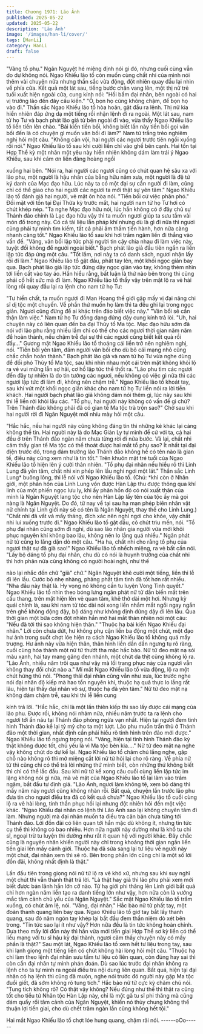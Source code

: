 ```yaml
---
title: Chương 1971: Lão Ảnh
published: 2025-05-22
updated: 2025-05-22
description: 'Lão Ảnh'
image: '/images/han-li/cover/'
tags: [HanLi]
category: HanLi
draft: false
---
```


"Vâng tổ phụ."
Ngân Nguyệt hé miệng định nói gi đó, nhưng cuối cùng vẫn do dự
không nói.
Ngao Khiếu lão tổ còn muốn cùng chất nhi của mình nói thêm vài
chuyện nữa nhưng thần sắc vừa động, đột nhiên quay đầu lại
nhìn về phía cửa. Kết quả một lát sau, tiếng bước chân vang lên,
một thị nữ trẻ tuổi xuất hiện ngoài cửa, cung kính nói:
"Hồi bẩm đại nhân, bên ngoài có hai vị trưởng lão đến đây cầu
kiến."
"Ồ, bọn họ cũng không chậm, để bọn họ vào đi."
Thần sắc Ngao Khiếu lão tổ hòa hoãn, gật đầu ra lệnh.
Thị nữ kia hiển nhiên đáp ứng dạ một tiếng rồi nhận lệnh đi ra
ngoài. Một lát sau, nam tử họ Tư và bạch phát lão giả từ bên
ngoài đi vào, vừa thấy Ngao Khiếu lão tổ liền tiến lên chào.
"Bái kiến tiền bối, không biết lần này tiền bối gọi vãn bối đến là có
chuyện gì muốn vãn bối đi làm?"
Nam tử trắng trẻo nghiêm nghị hỏi một câu.
"Không cần vội, hai người các ngươi trước tiên ngồi xuống rồi
nói."
Ngao Khiếu lão tổ sau khi cười liền chỉ vào ghế bên cạnh.
Hai tồn tại Hợp Thể kỳ một nhân một yêu này hiển nhiên không
dám làm trái ý Ngao Khiếu, sau khi cám ơn liền đàng hoàng ngồi

xuống hai bên.
"Nói ra, hai người các ngươi cũng có chút quan hệ sâu xa với lão
phu, một người là hậu nhân của bằng hữu năm xưa, một người là
đệ tử ký danh của Mạc đạo hữu. Lúc này ta có một đại sự cần
người đi làm, cũng chỉ có thể giao cho hai người các ngươi ta mới
thật sự yên tâm."
Ngao Khiếu lão tổ đánh giá hai người, vẻ mặt ôn hòa nói.
"Tiền bối cứ việc phân phó."
Đối mặt với tồn tại Đại Thừa kỳ trước mắt, hai người nam tử họ
Tư hơi có chút khép nép.
"Ta nghe Mạc đạo hữu nói, lúc hắn không có ở đây chủ sự Thánh
đảo chính là Lạc đạo hữu vậy thì ta muốn ngươi giúp ta sưu tầm
vài món đồ trong này. Có cả tài liệu lẫn pháp khí nhưng dù là gì đi
nữa thì ngươi cũng phải tự mình tìm kiếm, tất cả phải âm thầm
tiến hành, hơn nữa càng nhanh càng tốt."
Ngao Khiếu lão tổ sau khi hơi trầm ngâm liền đi thẳng vào vấn đề.
"Vâng, vãn bối lập tức phái người tin cậy chia nhau đi làm việc
này, tuyệt đối không để người ngoài biết."
Bạch phát lão giả đầu tiên ngẩn ra liền lập tức đáp ứng một câu.
"Tốt lắm, nơi nàỵ ta có danh sách, ngươi nhận lấy rồi đi làm."
Ngao Khiếu lão tổ gật đầu, phất tay lên, một khối ngọc giản bay
qua.
Bạch phát lão giả lập tức đứng dậy ngọc giản vào tay, không
thèm nhìn tới liền cất vào tay áo. Hắn hiểu rằng, bất luận là thứ
nào bên trong thì cũng phải cố hết sức mà đi làm.
Ngao Khiếu lão tổ thấy vậy trên mặt lộ ra vẻ hài lòng rồi quay đầu
lại ra lệnh cho nam tử họ Tư:

"Tư hiền chất, ta muốn ngươi đi Man Hoang thế giới gặp mấy vị
đại năng chi sĩ dị tộc một chuyến. Về phần thứ muốn họ làm thì ta
đều ghi lại trong ngọc giản. Ngươi cũng đừng để ai khác trên đảo
biết việc này."
"Vãn bối sẽ cẩn thận làm việc."
Nam tử họ Tư đồng dạng đứng dậy cung kính trả lòi.
"Uh, hai chuyện này có liên quan đến ba đại Thủy tổ Ma tộc. Mạc
đạo hữu sớm đã nói với lão phu rằng nhiều lắm chỉ có thể cho các
ngươi thời gian năm năm để hoàn thành, nếu chậm trễ đại sự thì
các ngươi cũng biết kết quả rồi đấy..."
Gương mặt Ngao Khiếu lão tổ thoáng cái liền trở nên nghiêm
nghị, nói.
"Tiền bối yên tâm, đám người vãn bối cho dù bỏ cái mạng nhỏ
cũng chắc chắn hoàn thành."
Bạch phát lão giả và nam tử họ Tư vừa nghe dùng để đối phó
Thủy tổ Ma tộc, sau khi nhìn nhau một cái trên mặt không khỏi lộ
ra vẻ vui mừng lẫn sợ hãi, cơ hồ lập tức thề thốt ra.
"Lão phu tìm các ngươi đến đây tự nhiên là do tin tưởng các
ngươi, nếu không có việc gì nữa thì các ngươi lập tức đi làm đi,
không nên chậm trễ."
Ngao Khiếu lão tổ khoát tay, sau khi vứt một khối ngọc giản khác
cho nam tử họ Tư liền nói ra lời tiễn khách.
Hai người bạch phát lão giả không dám nói thêm gì, lúc này sau
khi thi lễ liền rời khỏi lầu các.
"Tổ phụ, hai người này không có vấn đề gì chứ? Trên Thánh đảo
không phải đã có gian tế Ma tộc trà trộn sao?"
Chờ sau khi hai người rời đi Ngân Nguyệt mới nhíu mày hỏi một
câu.

"Hắc hắc, nếu hai người này cũng không đáng tin thì những kẻ
khác lại càng không thể tin. Hai người này là do Mạc Giản Ly tự
mình đề cử với ta, cả hai đều ở trên Thánh đảo ngàn năm chưa
từng rời đi nửa bước. Vả lại, chất nhi cảm thấy gian tế Ma tộc có
thể thoát được hai mắt tổ phụ sao? Ít nhất tại đại điện trước đó,
trong đám trưởng lão Thánh đảo không hề có tên nào là gian tế,
điều này cũng xem như là tin tốt."
Trên khuôn mặt tré tuổi của Ngao Khiếu lão tổ hiện lên ý cười
thản nhiên.
"Tổ phụ đại nhân nếu hiểu rõ thì Linh Lung đã yên tâm, chất nhi
xin phép lên lầu nghi ngơi một lát."
Thần sắc Linh Lung* buông lỏng, thi lễ nói với Ngao Khiếu lão tổ.
(Chú: *khi còn ở Nhân giới, một phân hồn của Linh Lung vốn
được Hàn Lập thu được thông qua khí linh của một phiến ngọc
lưu ly, khi ấy phân hồn đó có nói xuất thân của mình là Ngân
Nguyệt lang tộc cho nên Hàn Lập lấy tên của tộc ấy mà gọi nàng
là Ngân Nguyệt. Do đó, từ nay về tại sau hạ mạn phép biên nhân
vật nữ chính tại Linh giới này sẽ có tên là Ngân Nguyệt, thay thế
cho Linh Lung.)
"Chất nhi đã vất vả mấy tháng, đích xác nên nghỉ ngơi cho khỏe,
vậy chất nhi lui xuống trước đi." Ngao Khiếu lão tổ gật đầu, có
chút trìu mến, nói.
"Tổ phụ đại nhân cũng sớm đi nghỉ, dù sao lão nhân gia người
vừa mới khôi phục nguyên khí không bao lâu, không nên lo lắng
quá nhiều."
Ngân phát nữ tử cũng lo lắng dặn dò một câu.
"Ha ha, chất nhi cho rằng tổ phụ của ngươi thật sự đã già sao!"
Ngao Khiếu lão tổ nhếch miệng, ra vẻ bất cần nói.
"Lấy bộ dáng tổ phụ đại nhân, chu dù có nói là huynh trưởng của
chất nhi thì hơn phân nửa cũng không có người hoài nghi, như thế

nào lại nhắc đến chữ "già" chứ."
Ngân Nguyệt khẽ cười một tiếng, liền thi lễ đi lên lầu. Cước bộ
nhẹ nhàng, phảng phất tâm tình đã tốt hơn rất nhiều.
"Nha đầu này thật là. Hy vọng nó không cần tu luyện Vong Tình
quyết."
Ngao Khiếu lão tổ nhìn theo bóng lưng ngân phát nữ tử dần biến
mất trên cầu thang, trên mặt hiện lên vẻ quan tâm, khẽ thở dài
một hơi.
Nhưng kỳ quái chính là, sau khi nam tử tóc dài nói xong liền nhắm
mắt ngồi ngay ngắn trên ghế không động đậy, bộ dáng như không
định đứng dậy đi lên lầu. Qua thời gian một bữa cơm đột nhiên
hắn mở hai mắt thản nhiên nói một câu:
"Nếu đã tới thì sao không hiện thân."
"Thuộc hạ bái kiến Ngao Khiếu đại nhân."
Lời còn chưa dứt, hư không phụ cận liền ba động một chút, một
đạo hư ảnh trong suốt chợt lóe hiện ra cách Ngao Khiếu lão tổ
không quá mấy trượng.
Hư ảnh này vừa hiện thân, thân hình liền dần dần ngưng tụ rõ
ràng, cuối cùng hóa thành một nữ tử thướt tha mặc hắc bào. Nữ
tử đeo mặt nạ sói màu xanh, hai tay mang găng đen nhánh, một
chút da thịt cũng không lộ ra.
"Lão Ảnh, nhiều năm trôi qua như vậy mà lối trang phục này của
ngươi vẫn không thay đổi chút nào a."
Mí mắt Ngao Khiếu lão tổ vừa động, lộ ra một chút hứng thú nói.
"Phong thái đại nhân cũng vẫn như xưa, lúc trước nghe nói đại
nhân độ kiếp mà hao tổn nguyên khí, thuộc hạ quả thực lo lắng
rất lâu, hiện tại thấy đại nhân vô sự, thuộc hạ đã yên tâm."
Nữ tử đeo mặt nạ không dám chậm trễ, sau khi thi lễ liền cung

kính trả lời.
"Hắc hắc, chỉ là một lần thiên kiếp thì sao lấy được cái mạng của
lão phu. Được rồi, không nói nhảm nữa, nhiều năm trước ta ra
lệnh cho ngươi tới ẩn náu tại Thánh đảo phòng ngừa vạn nhất.
Hiện tại ngươi đem tình hình Thánh đảo kể lại tỷ mỷ cho ta một
lượt. Lão phu muốn trấn thủ ở Thánh đảo một thời gian, nhất định
cần phải hiểu rõ tình hình trên đảo mới được."
Ngao Khiếu lão tổ ngưng trọng nói.
"Vâng, hiện tại tình hình Thánh đảo kỳ thật không được tốt, chủ
yếu là vì Ma tộc bên kia...."
Nữ tử đeo mặt nạ nghe vậy không chút do dự kể lại.
Ngao Khiếu lão tổ chăm chú lắng nghe, gặp chỗ nào không rõ thì
mở miệng cắt lời nữ tử hỏi lại cho rõ ràng. Về phía nữ tử thì cũng
chỉ có thể trả lời những thứ mình biết, còn những thứ không biết
thì chỉ có thể lắc đầu. Sau khi nữ tử kể xong câu cuối cùng liền
lập tức im lặng không nói gì nữa, mà vẻ mặt của Ngao Khiếu lão
tổ lại lâm vào trầm ngâm, bắt đầu tự định giá.
"Lão Ảnh, ngươi làm không tệ, xem bộ dáng thì mấy năm này
ngươi cũng không nhàn rỗi. Bất quá, chuyện lần trước lão phu
đưa tin cho ngươi điều tra đã có kết quả chưa?"
Ngao Khiếu lão tổ cuối cùng lộ ra vẻ hài lòng, tinh thần phục hồi
lại nhưng đột nhiên hỏi đến một việc khác.
"Ngao Khiếu đại nhân có lệnh thì Lão Ảnh sao lại không chuyên
tâm đi làm. Nhưng người mà đại nhân muốn ta điều tra căn bản
chưa từng tới Thánh đảo. Lời đồn đãi có liên quan tới hắn mặc dù
không ít, nhưng tin tức cụ thể thì không có bao nhiêu. Hơn nữa
người này dường như là khổ tu chi sĩ, ngoại trừ tu luyện thì dường
như rất ít quan hệ với người khác. Đây chắc cũng là nguyẻn nhân
khiến người này chỉ trong khoảng thời gian ngắn liền tiến giai lên
mấy cảnh giới. Thuộc hạ đã sửa sang lại tư liệu về người này một
chút, đại nhân xem thì sẽ rõ. Bên trong phần lớn cũng chỉ là một
số lời đồn đãi, không nhất định là thật."

Lần đầu tiên trong giọng nói nữ tử lộ ra vẻ khó xử, nhưng sau khi
suy nghĩ một chút thì vẫn thành thật trả lời.
"Là thật hay giả thì lão phu phải xem mới biết được bản lãnh hắn
lớn cỡ nào. Từ hạ giới phi thăng lên Linh giới bất quá chỉ hơn
ngàn năm liền tạo ra danh tiếng lớn như vậy, hơn nữa còn là
vướng mắc tâm cảnh chủ yếu của Ngân Nguyệt."
Sắc mặt Ngao Khiếu lão tổ trầm xuống, có chút âm lệ, nói.
"Vâng, đại nhân."
Hắc bào nữ tử phất tay, một đoàn thanh quang liền bay qua.
Ngao Khiếu lão tổ giơ tay bắt lấy thanh quang, sau đó năm ngón
tay khép lại bắt đầu đem thần niệm dò xét bên trong.
"Tin tức sao lại ít như vậy? Hơn nữa đều là tin tức không hoàn
chỉnh. Dựa theo mấy lời đồn này thì hắn vừa mới tiến giai Hợp
Thể sơ kỳ liền có thể liều mạng với tu sĩ hậu kỳ đại thành, ngươi
cảm thấy chuyện này có mấy phần là thật?"
Sau một lát, Ngao Khiếu lão tổ xem hết tư liệu trong tay, sau khi
lạnh giọng một tiếng liền có chút không hài lòng hỏi một câu.
"Thuộc hạ chỉ làm theo lệnh đại nhân sưu tầm tư liệu có liên quan,
còn đúng hay sai thì còn cần đại nhân tự mình phán đoán. Dù sao
lúc trước đại nhân không ra lệnh cho ta tự mình ra ngoài điều tra
nội dung liên quan. Bất quá, hiện tại đại nhân có hạ lệnh thì cũng
đã muộn, nghe nói trước đó người này gặp Ma tộc đuổi giết, đã
sớm không rõ tung tích."
Hắc bào nữ tử cực kỳ chăm chú nói.
"Tung tích không rõ? Có thật vậy không? Nếu đúng như thế thì
thật ra cũng tốt cho tiểu tử Nhân tộc Hàn Lập này, chỉ là một gã tu
sĩ phi thăng mà cũng dám quấy rối tâm cảnh của Ngân Nguyệt,
khiến nó thủy chung không thể thuận lợi tiến giai, cho dù chết
trăm ngàn lần cũng không hết tội."

Hai mắt Ngao Khiếu lão tổ chợt lóe hung quang, chậm rãi nói.
------oOo------
